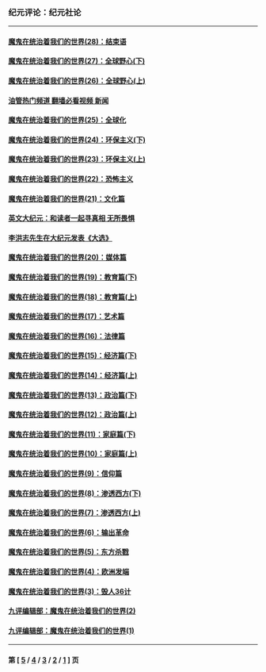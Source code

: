 ### 纪元评论：纪元社论
---
#### [魔鬼在统治着我们的世界(28)：结束语](../../pages/nsc422/n10936246.md?11130330) 
#### [魔鬼在统治着我们的世界(27)：全球野心(下)](../../pages/nsc422/n10928319.md?11130330) 
#### [魔鬼在统治着我们的世界(26)：全球野心(上)](../../pages/nsc422/n10900318.md?11130330) 
#### [油管热门频道 翻墙必看视频 新闻](ok?11130330)
#### [魔鬼在统治着我们的世界(25)：全球化](../../pages/nsc422/n10788205.md?11130330) 
#### [魔鬼在统治着我们的世界(24)：环保主义(下)](../../pages/nsc422/n10695307.md?11130330) 
#### [魔鬼在统治着我们的世界(23)：环保主义(上)](../../pages/nsc422/n10688613.md?11130330) 
#### [魔鬼在统治着我们的世界(22)：恐怖主义](../../pages/nsc422/n10614727.md?11130330) 
#### [魔鬼在统治着我们的世界(21)：文化篇](../../pages/nsc422/n10597706.md?11130330) 
#### [英文大纪元：和读者一起寻真相 无所畏惧](../../pages/nsc422/n12542027.md?11130330) 
#### [李洪志先生在大纪元发表《大选》](../../pages/nsc422/n12534746.md?11130330) 
#### [魔鬼在统治着我们的世界(20)：媒体篇](../../pages/nsc422/n10586579.md?11130330) 
#### [魔鬼在统治着我们的世界(19)：教育篇(下)](../../pages/nsc422/n10564808.md?11130330) 
#### [魔鬼在统治着我们的世界(18)：教育篇(上)](../../pages/nsc422/n10526970.md?11130330) 
#### [魔鬼在统治着我们的世界(17)：艺术篇](../../pages/nsc422/n10499093.md?11130330) 
#### [魔鬼在统治着我们的世界(16)：法律篇](../../pages/nsc422/n10485969.md?11130330) 
#### [魔鬼在统治着我们的世界(15)：经济篇(下)](../../pages/nsc422/n10469975.md?11130330) 
#### [魔鬼在统治着我们的世界(14)：经济篇(上)](../../pages/nsc422/n10457370.md?11130330) 
#### [魔鬼在统治着我们的世界(13)：政治篇(下)](../../pages/nsc422/n10448270.md?11130330) 
#### [魔鬼在统治着我们的世界(12)：政治篇(上)](../../pages/nsc422/n10444576.md?11130330) 
#### [魔鬼在统治着我们的世界(11)：家庭篇(下)](../../pages/nsc422/n10440961.md?11130330) 
#### [魔鬼在统治着我们的世界(10)：家庭篇(上)](../../pages/nsc422/n10435448.md?11130330) 
#### [魔鬼在统治着我们的世界(9)：信仰篇](../../pages/nsc422/n10432159.md?11130330) 
#### [魔鬼在统治着我们的世界(8)：渗透西方(下)](../../pages/nsc422/n10429603.md?11130330) 
#### [魔鬼在统治着我们的世界(7)：渗透西方(上)](../../pages/nsc422/n10426013.md?11130330) 
#### [魔鬼在统治着我们的世界(6)：输出革命](../../pages/nsc422/n10421536.md?11130330) 
#### [魔鬼在统治着我们的世界(5)：东方杀戮](../../pages/nsc422/n10417707.md?11130330) 
#### [魔鬼在统治着我们的世界(4)：欧洲发端](../../pages/nsc422/n10414890.md?11130330) 
#### [魔鬼在统治着我们的世界(3)：毁人36计](../../pages/nsc422/n10411583.md?11130330) 
#### [九评编辑部：魔鬼在统治着我们的世界(2)](../../pages/nsc422/n10410036.md?11130330) 
#### [九评编辑部：魔鬼在统治着我们的世界(1)](../../pages/nsc422/n10406825.md?11130330) 

---
#### 第 [ [5](./5.md?11130330) / [4](./4.md?11130330) / [3](./3.md?11130330) / [2](./2.md?11130330) / [1](./1.md?11130330) ] 页
